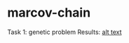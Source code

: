# marcov-chain
Task 1: genetic problem
Results:
[alt text](screenshots/s1.jpg "Description goes here")

